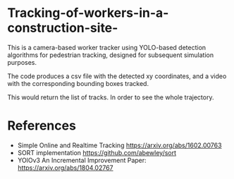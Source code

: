 # Tracking-of-workers-in-a-construction-site-
This is a camera-based worker tracker using YOLO-based detection algorithms for pedestrian tracking, designed for subsequent simulation purposes.

The code produces a csv file with the detected xy coordinates, and a video with the corresponding bounding boxes tracked.

This would return the list of tracks. In order to see the whole trajectory.

# References
- Simple Online and Realtime Tracking https://arxiv.org/abs/1602.00763
- SORT implementation https://github.com/abewley/sort
- YOlOv3 An Incremental Improvement Paper: https://arxiv.org/abs/1804.02767
